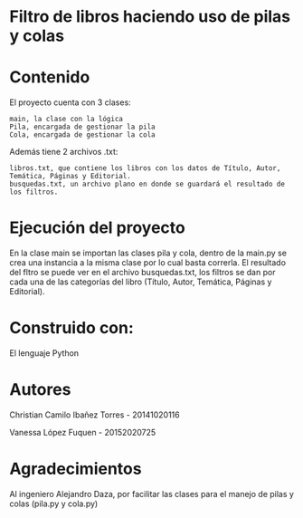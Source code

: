 # Filtro de libros haciendo uso de pilas y colas

# Contenido
El proyecto cuenta con 3 clases:

    main, la clase con la lógica
    Pila, encargada de gestionar la pila
    Cola, encargada de gestionar la cola
    
Además tiene 2 archivos .txt:
    
    libros.txt, que contiene los libros con los datos de Título, Autor, Temática, Páginas y Editorial.
    busquedas.txt, un archivo plano en donde se guardará el resultado de los filtros.
    
# Ejecución del proyecto
En la clase main se importan las clases pila y cola, dentro de la main.py se crea una instancia a la misma clase por lo cual basta correrla. 
El resultado del fltro se puede ver en el archivo busquedas.txt, los filtros se dan por cada una de las categorías del libro (Título, Autor, Temática, Páginas y Editorial).

# Construido con:
El lenguaje Python

# Autores
Christian Camilo Ibañez Torres - 20141020116

Vanessa López Fuquen - 20152020725

# Agradecimientos
Al ingeniero Alejandro Daza, por facilitar las clases para el manejo de pilas y colas (pila.py y cola.py)
